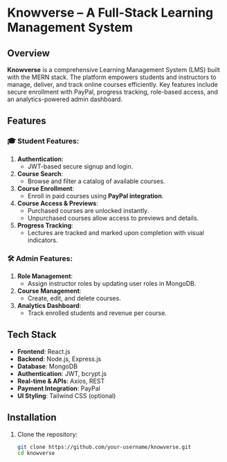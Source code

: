 # Knowverse – A Full-Stack Learning Management System

## Overview

**Knowverse** is a comprehensive Learning Management System (LMS) built with the MERN stack. The platform empowers students and instructors to manage, deliver, and track online courses efficiently. Key features include secure enrollment with PayPal, progress tracking, role-based access, and an analytics-powered admin dashboard.

## Features

### 🎓 Student Features:
1. **Authentication**:
   - JWT-based secure signup and login.
2. **Course Search**:
   - Browse and filter a catalog of available courses.
3. **Course Enrollment**:
   - Enroll in paid courses using **PayPal integration**.
4. **Course Access & Previews**:
   - Purchased courses are unlocked instantly.
   - Unpurchased courses allow access to previews and details.
5. **Progress Tracking**:
   - Lectures are tracked and marked upon completion with visual indicators.

### 🛠️ Admin Features:
1. **Role Management**:
   - Assign instructor roles by updating user roles in MongoDB.
2. **Course Management**:
   - Create, edit, and delete courses.
3. **Analytics Dashboard**:
   - Track enrolled students and revenue per course.

## Tech Stack

- **Frontend**: React.js
- **Backend**: Node.js, Express.js
- **Database**: MongoDB
- **Authentication**: JWT, bcrypt.js
- **Real-time & APIs**: Axios, REST
- **Payment Integration**: PayPal
- **UI Styling**: Tailwind CSS (optional)

## Installation

1. Clone the repository:
   ```bash
   git clone https://github.com/your-username/knowverse.git
   cd knowverse
